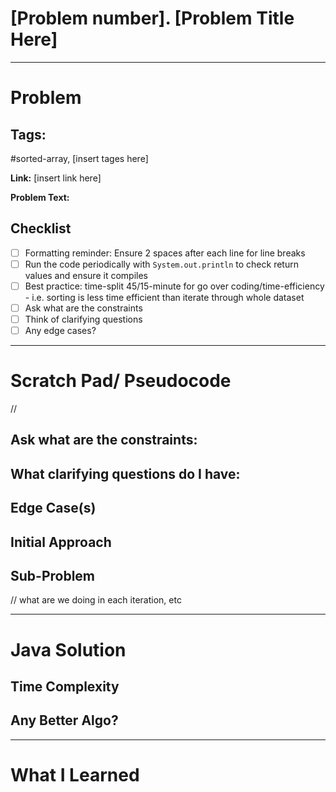 # [Problem number]. [Problem Title Here]

---


# Problem 

## Tags: 
#sorted-array, [insert tages here]

**Link:** [insert link here]

**Problem Text:**   



## Checklist

- [ ] Formatting reminder: Ensure 2 spaces after each line for line breaks  
- [ ] Run the code periodically with `System.out.println` to check return values and ensure it compiles  
- [ ] Best practice: time-split 45/15-minute for go over coding/time-efficiency - i.e. sorting is less time efficient than iterate through whole dataset
- [ ] Ask what are the constraints 
- [ ] Think of clarifying questions 
- [ ] Any edge cases? 

---

# Scratch Pad/ Pseudocode

// 

## Ask what are the constraints:


## What clarifying questions do I have:


## Edge Case(s)




## Initial Approach

## Sub-Problem
// what are we doing in each iteration, etc 



---

# Java Solution


## Time Complexity 

## Any Better Algo? 



---


# What I Learned
